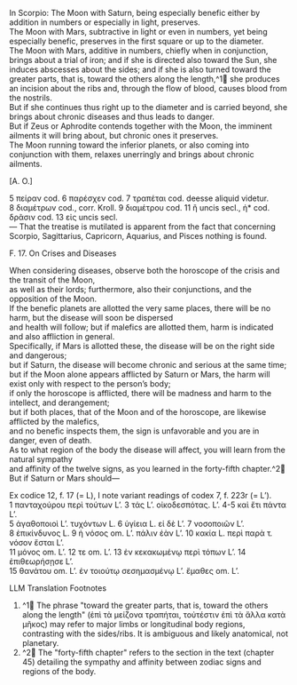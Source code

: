 In Scorpio: The Moon with Saturn, being especially benefic either by addition in numbers or especially in light, preserves.  
The Moon with Mars, subtractive in light or even in numbers, yet being especially benefic, preserves in the first square or up to the diameter.  
The Moon with Mars, additive in numbers, chiefly when in conjunction, brings about a trial of iron; and if she is directed also toward the Sun, she induces abscesses about the sides; and if she is also turned toward the greater parts, that is, toward the others along the length,^1🤖 she produces an incision about the ribs and, through the flow of blood, causes blood from the nostrils.  
But if she continues thus right up to the diameter and is carried beyond, she brings about chronic diseases and thus leads to danger.  
But if Zeus or Aphrodite contends together with the Moon, the imminent ailments it will bring about, but chronic ones it preserves.  
The Moon running toward the inferior planets, or also coming into conjunction with them, relaxes unerringly and brings about chronic ailments.

[A. O.]

5 πείραν cod.  6 παρέσχεν cod.  7 τραπέται cod.  deesse aliquid videtur.  
8 διαμέτρων cod., corr. Kroll.  9 διαμέτρου cod.  11 ἢ uncis secl., ἡ* cod.  δρᾶσιν cod.  13 εἰς uncis secl.  
— That the treatise is mutilated is apparent from the fact that concerning Scorpio, Sagittarius, Capricorn, Aquarius, and Pisces nothing is found.

F. 17. On Crises and Diseases

When considering diseases, observe both the horoscope of the crisis and the transit of the Moon,  
as well as their lords; furthermore, also their conjunctions, and the opposition of the Moon.  
If the benefic planets are allotted the very same places, there will be no harm, but the disease will soon be dispersed  
and health will follow; but if malefics are allotted them, harm is indicated and also affliction in general.  
Specifically, if Mars is allotted these, the disease will be on the right side and dangerous;  
but if Saturn, the disease will become chronic and serious at the same time;  
but if the Moon alone appears afflicted by Saturn or Mars, the harm will exist only with respect to the person’s body;  
if only the horoscope is afflicted, there will be madness and harm to the intellect, and derangement;  
but if both places, that of the Moon and of the horoscope, are likewise afflicted by the malefics,  
and no benefic inspects them, the sign is unfavorable and you are in danger, even of death.  
As to what region of the body the disease will affect, you will learn from the natural sympathy  
and affinity of the twelve signs, as you learned in the forty-fifth chapter.^2🤖  
But if Saturn or Mars should—

Ex codice 12, f. 17 (= L), I note variant readings of codex 7, f. 223r (= L’).  
1 πανταχούρου περὶ τούτων L’.  3 τάς L’.  οἰκοδεσπότας. L’.  4-5 καὶ ἔτι πάντα L’.  
5 ἀγαθοποιοὶ L’. τυχόντων L.  6 ὑγίεια L.  εἰ δὲ L’.  7 νοσοποιῶν L’.  
8 ἐπικίνδυνος L.  9 ἡ νόσος om. L’. πάλιν ἐὰν L’.  10 κακία L. περὶ παρὰ τ. νόσον ἔσται L’.  
11 μόνος om. L’.  12 τε om. L’.  13 ἐν κεκακωμένῳ περὶ τόπων L’.  14 ἐπιθεωρήσῃσε L’.  
15 θανάτου om. L’.  ἐν τοιούτῳ σεσημασμένῳ L’.  ἔμαθες om. L’.

LLM Translation Footnotes

1. ^1🤖 The phrase "toward the greater parts, that is, toward the others along the length" (ἐπὶ τὰ μείζονα τραπήται, τοὐτέστιν ἐπὶ τὰ ἄλλα κατὰ μῆκος) may refer to major limbs or longitudinal body regions, contrasting with the sides/ribs. It is ambiguous and likely anatomical, not planetary.
2. ^2🤖 The "forty-fifth chapter" refers to the section in the text (chapter 45) detailing the sympathy and affinity between zodiac signs and regions of the body.